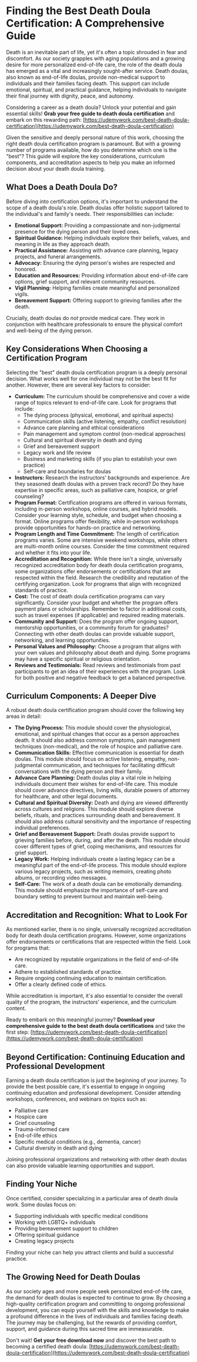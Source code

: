 # Finding the Best Death Doula Certification: A Comprehensive Guide

Death is an inevitable part of life, yet it's often a topic shrouded in fear and discomfort. As our society grapples with aging populations and a growing desire for more personalized end-of-life care, the role of the death doula has emerged as a vital and increasingly sought-after service.  Death doulas, also known as end-of-life doulas, provide non-medical support to individuals and their families facing death. This support can include emotional, spiritual, and practical guidance, helping individuals to navigate their final journey with dignity, peace, and autonomy.

Considering a career as a death doula?  Unlock your potential and gain essential skills!  **Grab your free guide to death doula certification** and embark on this rewarding path: [https://udemywork.com/best-death-doula-certification](https://udemywork.com/best-death-doula-certification)

Given the sensitive and deeply personal nature of this work, choosing the right death doula certification program is paramount. But with a growing number of programs available, how do you determine which one is the "best"? This guide will explore the key considerations, curriculum components, and accreditation aspects to help you make an informed decision about your death doula training.

## What Does a Death Doula Do?

Before diving into certification options, it's important to understand the scope of a death doula's role. Death doulas offer holistic support tailored to the individual's and family's needs. Their responsibilities can include:

*   **Emotional Support:** Providing a compassionate and non-judgmental presence for the dying person and their loved ones.
*   **Spiritual Guidance:** Helping individuals explore their beliefs, values, and meaning in life as they approach death.
*   **Practical Assistance:** Assisting with advance care planning, legacy projects, and funeral arrangements.
*   **Advocacy:** Ensuring the dying person's wishes are respected and honored.
*   **Education and Resources:** Providing information about end-of-life care options, grief support, and relevant community resources.
*   **Vigil Planning:**  Helping families create meaningful and personalized vigils.
*   **Bereavement Support:**  Offering support to grieving families after the death.

Crucially, death doulas do *not* provide medical care. They work in conjunction with healthcare professionals to ensure the physical comfort and well-being of the dying person.

## Key Considerations When Choosing a Certification Program

Selecting the "best" death doula certification program is a deeply personal decision. What works well for one individual may not be the best fit for another. However, there are several key factors to consider:

*   **Curriculum:** The curriculum should be comprehensive and cover a wide range of topics relevant to end-of-life care. Look for programs that include:
    *   The dying process (physical, emotional, and spiritual aspects)
    *   Communication skills (active listening, empathy, conflict resolution)
    *   Advance care planning and ethical considerations
    *   Pain management and symptom control (non-medical approaches)
    *   Cultural and spiritual diversity in death and dying
    *   Grief and bereavement support
    *   Legacy work and life review
    *   Business and marketing skills (if you plan to establish your own practice)
    *   Self-care and boundaries for doulas
*   **Instructors:** Research the instructors' backgrounds and experience.  Are they seasoned death doulas with a proven track record? Do they have expertise in specific areas, such as palliative care, hospice, or grief counseling?
*   **Program Format:** Certification programs are offered in various formats, including in-person workshops, online courses, and hybrid models. Consider your learning style, schedule, and budget when choosing a format.  Online programs offer flexibility, while in-person workshops provide opportunities for hands-on practice and networking.
*   **Program Length and Time Commitment:**  The length of certification programs varies. Some are intensive weekend workshops, while others are multi-month online courses.  Consider the time commitment required and whether it fits into your life.
*   **Accreditation and Recognition:** While there isn't a single, universally recognized accreditation body for death doula certification programs, some organizations offer endorsements or certifications that are respected within the field. Research the credibility and reputation of the certifying organization.  Look for programs that align with recognized standards of practice.
*   **Cost:** The cost of death doula certification programs can vary significantly. Consider your budget and whether the program offers payment plans or scholarships.  Remember to factor in additional costs, such as travel expenses (if applicable) and required reading materials.
*   **Community and Support:** Does the program offer ongoing support, mentorship opportunities, or a community forum for graduates?  Connecting with other death doulas can provide valuable support, networking, and learning opportunities.
*   **Personal Values and Philosophy:** Choose a program that aligns with your own values and philosophy about death and dying. Some programs may have a specific spiritual or religious orientation.
*   **Reviews and Testimonials:** Read reviews and testimonials from past participants to get an idea of their experiences with the program.  Look for both positive and negative feedback to get a balanced perspective.

## Curriculum Components: A Deeper Dive

A robust death doula certification program should cover the following key areas in detail:

*   **The Dying Process:** This module should cover the physiological, emotional, and spiritual changes that occur as a person approaches death.  It should also address common symptoms, pain management techniques (non-medical), and the role of hospice and palliative care.
*   **Communication Skills:** Effective communication is essential for death doulas.  This module should focus on active listening, empathy, non-judgmental communication, and techniques for facilitating difficult conversations with the dying person and their family.
*   **Advance Care Planning:** Death doulas play a vital role in helping individuals document their wishes for end-of-life care.  This module should cover advance directives, living wills, durable powers of attorney for healthcare, and other legal documents.
*   **Cultural and Spiritual Diversity:**  Death and dying are viewed differently across cultures and religions. This module should explore diverse beliefs, rituals, and practices surrounding death and bereavement.  It should also address cultural sensitivity and the importance of respecting individual preferences.
*   **Grief and Bereavement Support:**  Death doulas provide support to grieving families before, during, and after the death.  This module should cover different types of grief, coping mechanisms, and resources for grief support.
*   **Legacy Work:** Helping individuals create a lasting legacy can be a meaningful part of the end-of-life process.  This module should explore various legacy projects, such as writing memoirs, creating photo albums, or recording video messages.
*   **Self-Care:**  The work of a death doula can be emotionally demanding.  This module should emphasize the importance of self-care and boundary setting to prevent burnout and maintain well-being.

## Accreditation and Recognition: What to Look For

As mentioned earlier, there is no single, universally recognized accreditation body for death doula certification programs. However, some organizations offer endorsements or certifications that are respected within the field. Look for programs that:

*   Are recognized by reputable organizations in the field of end-of-life care.
*   Adhere to established standards of practice.
*   Require ongoing continuing education to maintain certification.
*   Offer a clearly defined code of ethics.

While accreditation is important, it's also essential to consider the overall quality of the program, the instructors' experience, and the curriculum content.

Ready to embark on this meaningful journey? **Download your comprehensive guide to the best death doula certifications** and take the first step: [https://udemywork.com/best-death-doula-certification](https://udemywork.com/best-death-doula-certification)

## Beyond Certification: Continuing Education and Professional Development

Earning a death doula certification is just the beginning of your journey. To provide the best possible care, it's essential to engage in ongoing continuing education and professional development.  Consider attending workshops, conferences, and webinars on topics such as:

*   Palliative care
*   Hospice care
*   Grief counseling
*   Trauma-informed care
*   End-of-life ethics
*   Specific medical conditions (e.g., dementia, cancer)
*   Cultural diversity in death and dying

Joining professional organizations and networking with other death doulas can also provide valuable learning opportunities and support.

##  Finding Your Niche

Once certified, consider specializing in a particular area of death doula work.  Some doulas focus on:

*   Supporting individuals with specific medical conditions
*   Working with LGBTQ+ individuals
*   Providing bereavement support to children
*   Offering spiritual guidance
*   Creating legacy projects

Finding your niche can help you attract clients and build a successful practice.

## The Growing Need for Death Doulas

As our society ages and more people seek personalized end-of-life care, the demand for death doulas is expected to continue to grow. By choosing a high-quality certification program and committing to ongoing professional development, you can equip yourself with the skills and knowledge to make a profound difference in the lives of individuals and families facing death. The journey may be challenging, but the rewards of providing comfort, support, and guidance during this sacred time are immeasurable.

Don't wait! **Get your free download now** and discover the best path to becoming a certified death doula: [https://udemywork.com/best-death-doula-certification](https://udemywork.com/best-death-doula-certification)
